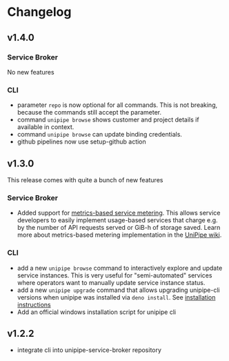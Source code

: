 # Changelog

## v1.4.0

### Service Broker

No new features

### CLI

- parameter `repo` is now optional for all commands. This is not breaking, because the commands still accept the parameter.
- command `unipipe browse` shows customer and project details if available in context.
- command `unipipe browse` can update binding credentials.
- github pipelines now use setup-github action

## v1.3.0

This release comes with quite a bunch of new features

### Service Broker

- Added support for [metrics-based service metering](https://docs.meshcloud.io/docs/meshstack.meshmarketplace.metrics-metering.html).
  This allows service developers to easily implement usage-based services that charge e.g. by the number of API requests
  served or GiB-h of storage saved. Learn more about metrics-based metering implementation in the [UniPipe wiki](https://github.com/meshcloud/unipipe-service-broker/wiki/Reference#metrics-reference).

### CLI

- add a new `unipipe browse` command to interactively explore and update service instances. This is very useful for "semi-automated" services where operators want to manually update service instance status.
- add a new `unipipe upgrade` command that allows upgrading unipipe-cli versions when unipipe was installed via `deno install`. See [installation instructions](https://github.com/meshcloud/unipipe-service-broker/wiki/How-To-Guides#deno-install)
- Add an official windows installation script for unipipe cli
  
## v1.2.2

- integrate cli into unipipe-service-broker repository
